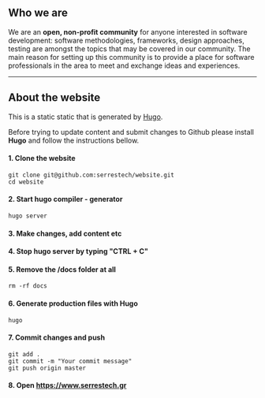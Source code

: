 
## Who we are
We are an **open, non-profit community** for anyone interested in software development: software methodologies, frameworks, design approaches, testing are amongst the topics that may be covered in our community. The main reason for setting up this community is to provide a place for software professionals in the area to meet and exchange ideas and experiences.

---

## About the website

This is a static static that is generated by [Hugo](https://gohugo.io). 

Before trying to update content and submit changes to Github please install **Hugo** and follow the instructions bellow.

#### 1. Clone the website
```
git clone git@github.com:serrestech/website.git
cd website
```

#### 2. Start hugo compiler - generator 
```
hugo server
```

#### 3. Make changes, add content etc

#### 4. Stop hugo server by typing "CTRL + C"

#### 5. Remove the /docs folder at all
```
rm -rf docs
```

#### 6. Generate production files with Hugo
```
hugo
```

#### 7. Commit changes and push
```
git add .
git commit -m "Your commit message"
git push origin master
```

#### 8. Open https://www.serrestech.gr

